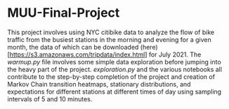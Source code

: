 # MUU-Final-Project
This project involves using NYC citibike data to analyze the flow of bike traffic from the busiest stations in the morning and evening for a given month, the data of which can be downloaded (here)[https://s3.amazonaws.com/tripdata/index.html] for July 2021. The *warmup.py* file involves some simple data exploration before jumping into the heavy part of the project. *exploration.py* and the various notebooks all contribute to the step-by-step completion of the project and creation of Markov Chain transition heatmaps, stationary distributions, and expectations for different stations at different times of day using sampling intervals of 5 and 10 minutes.